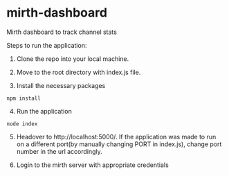 # mirth-dashboard
Mirth dashboard to track channel stats

Steps to run the application:

1. Clone the repo into your local machine.

2. Move to the root directory with index.js file.

3. Install the necessary packages
```
npm install
```
4. Run the application
```
node index

```
5. Headover to http://localhost:5000/. If the application was made to run on a different port(by manually changing PORT in index.js), change port number in the url accordingly.

6. Login to the  mirth server with appropriate credentials
 

